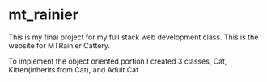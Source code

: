 # mt_rainier
This is my final project for my full stack web development class. This is the website for MTRainier Cattery.

To implement the object oriented portion I created 3 classes, Cat, Kitten(inherits from Cat), and Adult Cat
